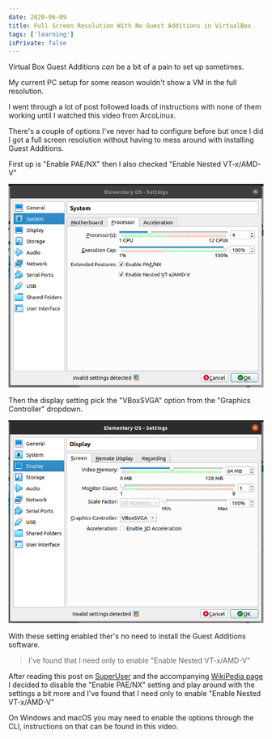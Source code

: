 ```yaml
---
date: 2020-06-09
title: Full Screen Resolution With No Guest Additions in VirtualBox
tags: ['learning']
isPrivate: false
---
```


<script>
  import YouTube from '$lib/components/youtube.svelte'
</script>

Virtual Box Guest Additions _can_ be a bit of a pain to set up
sometimes.

My current PC setup for some reason wouldn't show a VM in the full
resolution.

I went through a lot of post followed loads of instructions with none
of them working until I watched this video from ArcoLinux.

<YouTube youTubeId="zW03Vs2CVZo" />

There's a couple of options I've never had to configure before but
once I did I got a full screen resolution without having to mess
around with installing Guest Additions.

First up is "Enable PAE/NX" then I also checked "Enable Nested
VT-x/AMD-V"

![system extended features]

Then the display setting pick the "VBoxSVGA" option from the "Graphics
Controller" dropdown.

![display screen setting]

With these setting enabled ther's no need to install the Guest
Additions software.

> I've found that I need only to enable "Enable Nested VT-x/AMD-V"

After reading this post on [SuperUser] and the accompanying [WikiPedia
page] I decided to disable the "Enable PAE/NX" setting and play around
with the settings a bit more and I've found that I need only to enable
"Enable Nested VT-x/AMD-V"

On Windows and macOS you may need to enable the options through the
CLI, instructions on that can be found in this video.

<YouTube youTubeId="JMT2qimIL9Q" />

<!-- Images -->

[system extended features]: ./system-extended-features.png
[display screen setting]: ./display-screen.png
[superuser]:
  https://superuser.com/questions/1118712/when-do-i-have-to-use-pae-nx/1381508#1381508
[wikipedia page]:
  https://en.wikipedia.org/wiki/Physical_Address_Extension
